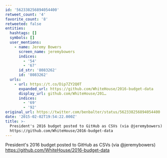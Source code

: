 ```yaml
---
id: '562338256894054400'
retweet_count: '4'
favorite_count: '8'
retweeted: false
entities:
  hashtags: []
  symbols: []
  user_mentions:
    - name: Jeremy Bowers
      screen_name: jeremybowers
      indices:
        - '54'
        - '67'
      id_str: '8083262'
      id: '8083262'
  urls:
    - url: https://t.co/Dip7ZY2Q0T
      expanded_url: https://github.com/WhiteHouse/2016-budget-data
      display_url: github.com/WhiteHouse/201…
      indices:
        - '69'
        - '92'
original_url: https://twitter.com/benbalter/status/562338256894054400
date: '2015-02-02T19:54:22.000Z'
title: >-
  President's 2016 budget posted to GitHub as CSVs (via @jeremybowers)
  https://github.com/WhiteHouse/2016-budget-data
---
```


President's 2016 budget posted to GitHub as CSVs (via @jeremybowers) https://github.com/WhiteHouse/2016-budget-data